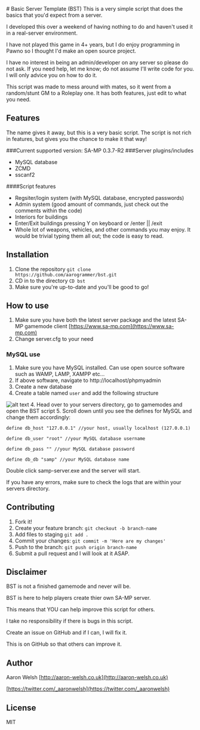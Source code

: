 <snippet>
  <content>
# Basic Server Template (BST)
This is a very simple script that does the basics that you'd expect from a server.

I developed this over a weekend of having nothing to do and haven't used it in a real-server environment.

I have not played this game in 4+ years, but I do enjoy programming in Pawno so I thought I'd make an open source project.

I have no interest in being an admin/developer on any server so please do not ask. If you need help, let me know; do not assume I'll write code for you. I will only advice you on how to do it.

This script was made to mess around with mates, so it went from a random/stunt GM to a Roleplay one. It has both features, just edit to what you need.

## Features
The name gives it away, but this is a very basic script. The script is not rich in features, but gives you the chance to make it that way!

###Current supported version: SA-MP 0.3.7-R2
###Server plugins/includes
* MySQL database
* ZCMD
* sscanf2

####Script features
* Regsiter/login system (with MySQL database, encrypted passwords)
* Admin system (good amount of commands, just check out the comments within the code)
* Interiors for buildings
* Enter/Exit buildings pressing Y on keyboard or /enter || /exit
* Whole lot of weapons, vehicles, and other commands you may enjoy. It would be trivial typing them all out; the code is easy to read.


## Installation
1. Clone the repository `git clone https://github.com/aarogrammer/bst.git`
2. CD in to the directory `CD bst`
3. Make sure you're up-to-date and you'll be good to go!

## How to use
1. Make sure you have both the latest server package and the latest SA-MP gamemode client [https://www.sa-mp.com](https://www.sa-mp.com)
2. Change server.cfg to your need
### MySQL use
1. Make sure you have MySQL installed. Can use open source software such as WAMP, LAMP, XAMPP etc...
2. If above software, navigate to http://localhost/phpmyadmin
3. Create a new database
4. Create a table named `user` and add the following structure

 ![alt text](http://i.imgur.com/8UVZ5uw.png "MySQL database")
4. Head over to your servers directory, go to gamemodes and open the BST script
5. Scroll down until you see the defines for MySQL and change them accordingly:

`define db_host "127.0.0.1" //your host, usually localhost (127.0.0.1)`

`define db_user "root" //your MySQL database username`

`define db_pass "" //your MySQL database password`

`define db_db "samp" //your MySQL database name`


Double click samp-server.exe and the server will start.

If you have any errors, make sure to check the logs that are within your servers directory.

## Contributing
1. Fork it!
2. Create your feature branch: `git checkout -b branch-name`
3. Add files to staging `git add .`
4. Commit your changes: `git commit -m 'Here are my changes'`
5. Push to the branch: `git push origin branch-name`
6. Submit a pull request and I will look at it ASAP.

## Disclaimer
BST is not a finished gamemode and never will be.

BST is here to help players create thier own SA-MP server.

This means that YOU can help improve this script for others.

I take no responsibility if there is bugs in this script.

Create an issue on GitHub and if I can, I will fix it.

This is on GitHub so that others can improve it.


## Author
Aaron Welsh
[http://aaron-welsh.co.uk](http://aaron-welsh.co.uk)

[https://twitter.com/_aaronwelsh](https://twitter.com/_aaronwelsh)

## License
MIT
</content>
</snippet>
